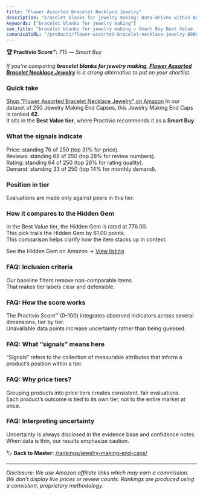 ```yaml
---
title: "Flower Assorted Bracelet Necklace Jewelry"
description: "bracelet blanks for jewelry making: Data-driven within Best Value ranking using the Practivio Score™. Positioned by quality, value, demand, findability, moment…"
keywords: ["bracelet blanks for jewelry making"]
seo_title: "bracelet blanks for jewelry making — Smart Buy Best Value (2025)"
canonicalURL: "/products/flower-assorted-bracelet-necklace-jewelry-B08KVVNCLL/"
---
```


**🏆 Practivio Score™:** 715 — _Smart Buy_


*If you're comparing **bracelet blanks for jewelry making**, **[Flower Assorted Bracelet Necklace Jewelry](https://www.amazon.com/dp/B08KVVNCLL?tag=practivio-20)** is a strong alternative to put on your shortlist.*
### Quick take
[Shop “Flower Assorted Bracelet Necklace Jewelry” on Amazon](https://www.amazon.com/dp/B08KVVNCLL?tag=practivio-20)
In our dataset of 250 Jewelry Making End Capses, this Jewelry Making End Caps is ranked **42**.  
It sits in the **Best Value tier**, where Practivio recommends it as a **Smart Buy**.

### What the signals indicate
Price: standing 76 of 250 (top 31% for price).  
Reviews: standing 68 of 250 (top 28% for review numbers).  
Rating: standing 64 of 250 (top 26% for rating quality).  
Demand: standing 33 of 250 (top 14% for monthly demand).

### Position in tier
Evaluations are made only against peers in this tier.

### How it compares to the Hidden Gem
In the Best Value tier, the Hidden Gem is rated at 776.00.  
This pick trails the Hidden Gem by 61.00 points.  
This comparison helps clarify how the item stacks up in context.  

See the Hidden Gem on Amazon → [View listing](https://www.amazon.com/dp/B01HMUU2Y4?tag=practivio-20)

### FAQ: Inclusion criteria
Our baseline filters remove non-comparable items.  
That makes tier labels clear and defensible.

### FAQ: How the score works
The Practivio Score™ (0–100) integrates observed indicators across several dimensions, tier by tier.  
Unavailable data points increase uncertainty rather than being guessed.

### FAQ: What “signals” means here
“Signals” refers to the collection of measurable attributes that inform a product’s position within a tier.

### FAQ: Why price tiers?
Grouping products into price tiers creates consistent, fair evaluations.  
Each product’s outcome is tied to its own tier, not to the entire market at once.

### FAQ: Interpreting uncertainty
Uncertainty is always disclosed in the evidence base and confidence notes.  
When data is thin, our results emphasize caution.


🏷️ **Back to Master:** [/rankings/jewelry-making-end-caps/](/rankings/jewelry-making-end-caps/)

---
_Disclosure: We use Amazon affiliate links which may earn a commission. We don’t display live prices or review counts. Rankings are produced using a consistent, proprietary methodology._
